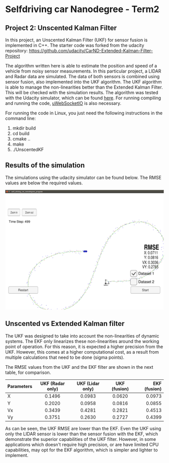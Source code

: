 # Selfdriving car Nanodegree - Term2
## Project 2: Unscented Kalman Filter

In this project, an Unscented Kalman Filter (UKF) for sensor fusion is implemented in C++. The starter code was forked from the udacity repository: https://github.com/udacity/CarND-Extended-Kalman-Filter-Project

The algorithm written here is able to estimate the position and speed of a vehicle from noisy sensor measurements. In this particular project, a LIDAR and Radar data are simulated. The data of both sensors is combined using sensor fusion, also implemented into the UKF algorithm. The UKF algorithm is able to manage the non-linearities better than the Extended Kalman Filter. This will be checked with the simulation results. The algorithm was tested with the Udacity simulator, which can be found [here](https://github.com/udacity/self-driving-car-sim/releases). For running compiling and running the code, [uWebSocketIO](https://github.com/uWebSockets/uWebSockets) is also necessary.


For running the code in Linux, you just  need the following instructions in the command  line:

1. mkdir build
2. cd build
3. cmake ..
4. make
5. ./UnscentedKF


## Results of the simulation
The simulations using the  udacity simulator can be found below. The RMSE values are below the required values.

![alt text](images/UKF_data1.png)


## Unscented vs Extended Kalman filter
The UKF was designed to take into account the non-linearities of dynamic systems. The EKF only linearizes these non-linearities around the working point of operation. For this reason, it is expected a higher precision from the UKF. However, this comes at a higher computational cost, as a result from multiple calculations that need to be done (sigma points).

The RMSE values from the UKF and the EKF filter are shown in the next table, for comparison.

| Parameters    | UKF (Radar only) | UKF (Lidar only) | UKF (fusion) | EKF (fusion) |
| ------------- |:----------------:|:----------------:|:------------:|-------------:|
| X             | 0.1496 	   | 0.0983           | 0.0620       | 0.0973       |
| Y             | 0.2020           | 0.0958           | 0.0816       | 0.0855       |
| Vx            | 0.3439           | 0.4281           | 0.2821       | 0.4513       |
| Vy            | 0.3751           | 0.2630           | 0.2727       | 0.4399       |

As can be seen, the UKF RMSE are lower than the EKF. Even the UKF using only the LIDAR sensor is lower than the sensor fusion with the EKF, which demonstrate the superior capabilities of the UKF filter. However, in some applications which doesn't require high precision, or are have limited CPU capabilities, may opt for the EKF algorithm, which is simpler and lighter to implement.
